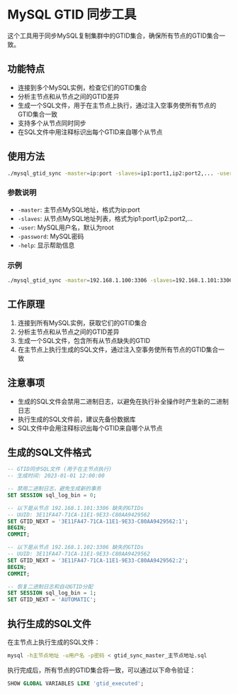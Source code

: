 # MySQL GTID 同步工具

这个工具用于同步MySQL复制集群中的GTID集合，确保所有节点的GTID集合一致。

## 功能特点

- 连接到多个MySQL实例，检查它们的GTID集合
- 分析主节点和从节点之间的GTID差异
- 生成一个SQL文件，用于在主节点上执行，通过注入空事务使所有节点的GTID集合一致
- 支持多个从节点同时同步
- 在SQL文件中用注释标识出每个GTID来自哪个从节点

## 使用方法

```bash
./mysql_gtid_sync -master=ip:port -slaves=ip1:port1,ip2:port2,... -user=用户名 -password=密码
```

### 参数说明

- `-master`: 主节点MySQL地址，格式为ip:port
- `-slaves`: 从节点MySQL地址列表，格式为ip1:port1,ip2:port2,...
- `-user`: MySQL用户名，默认为root
- `-password`: MySQL密码
- `-help`: 显示帮助信息

### 示例

```bash
./mysql_gtid_sync -master=192.168.1.100:3306 -slaves=192.168.1.101:3306,192.168.1.102:3306 -user=root -password=password123
```

## 工作原理

1. 连接到所有MySQL实例，获取它们的GTID集合
2. 分析主节点和从节点之间的GTID差异
3. 生成一个SQL文件，包含所有从节点缺失的GTID
4. 在主节点上执行生成的SQL文件，通过注入空事务使所有节点的GTID集合一致

## 注意事项

- 生成的SQL文件会禁用二进制日志，以避免在执行补全操作时产生新的二进制日志
- 执行生成的SQL文件前，建议先备份数据库
- SQL文件中会用注释标识出每个GTID来自哪个从节点

## 生成的SQL文件格式

```sql
-- GTID同步SQL文件 (用于在主节点执行)
-- 生成时间: 2023-01-01 12:00:00

-- 禁用二进制日志，避免生成新的事务
SET SESSION sql_log_bin = 0;

-- 以下是从节点 192.168.1.101:3306 缺失的GTIDs
-- UUID: 3E11FA47-71CA-11E1-9E33-C80AA9429562
SET GTID_NEXT = '3E11FA47-71CA-11E1-9E33-C80AA9429562:1';
BEGIN;
COMMIT;

-- 以下是从节点 192.168.1.102:3306 缺失的GTIDs
-- UUID: 3E11FA47-71CA-11E1-9E33-C80AA9429562
SET GTID_NEXT = '3E11FA47-71CA-11E1-9E33-C80AA9429562:2';
BEGIN;
COMMIT;

-- 恢复二进制日志和自动GTID分配
SET SESSION sql_log_bin = 1;
SET GTID_NEXT = 'AUTOMATIC';
```

## 执行生成的SQL文件

在主节点上执行生成的SQL文件：

```bash
mysql -h主节点地址 -u用户名 -p密码 < gtid_sync_master_主节点地址.sql
```

执行完成后，所有节点的GTID集合将一致，可以通过以下命令验证：

```sql
SHOW GLOBAL VARIABLES LIKE 'gtid_executed';
```